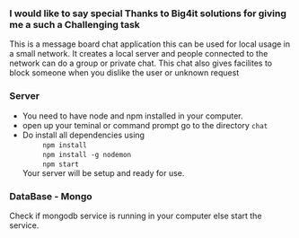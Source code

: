 ### I would like to say special Thanks to Big4it solutions for giving me a such a Challenging task 
This is a message board chat application this can be used for local usage in a small network. It creates a local server and people connected to the network can do a group or private chat. This chat also gives facilites to block someone  when you dislike the user or unknown request

### Server
* You need to have node and npm installed in your computer.
* open up your teminal or command prompt go to the directory `chat`
* Do install all dependencies using  
   &nbsp;&nbsp;&nbsp;&nbsp;&nbsp;&nbsp;&nbsp;&nbsp;&nbsp;`npm install`  
   &nbsp;&nbsp;&nbsp;&nbsp;&nbsp;&nbsp;&nbsp;&nbsp;&nbsp;`npm install -g nodemon`  
    &nbsp;&nbsp;&nbsp;&nbsp;&nbsp;&nbsp;&nbsp;&nbsp;&nbsp;`npm start`  
Your server will be setup and ready for use.

### DataBase - Mongo
 Check if mongodb service is running in your computer else start the service.
